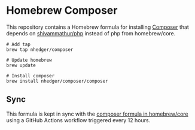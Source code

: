 # Homebrew Composer

This repository contains a Homebrew formula for installing
[Composer](https://getcomposer.org) that depends on [shivammathur/php](https://github.com/shivammathur/homebrew-php) instead of php
from homebrew/core.

```shell
# Add tap
brew tap nhedger/composer

# Update homebrew
brew update

# Install composer
brew install nhedger/composer/composer
```

## Sync

This formula is kept in sync with the [composer formula in homebrew/core](https://formulae.brew.sh/formula/composer)
using a GitHub Actions workflow triggered every 12 hours.